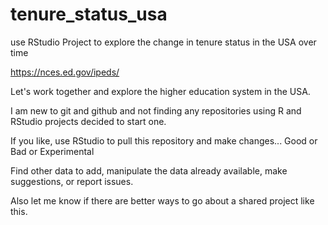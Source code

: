 # tenure_status_usa
use RStudio Project to explore the change in tenure status in the USA over time

https://nces.ed.gov/ipeds/

Let's work together and explore the higher education system in the USA.

I am new to git and github and not finding any repositories using R and RStudio projects decided to start one.

If you like, use RStudio to pull this repository and make changes... Good or Bad or Experimental

Find other data to add, manipulate the data already available, make suggestions, or report issues.

Also let me know if there are better ways to go about a shared project like this.
